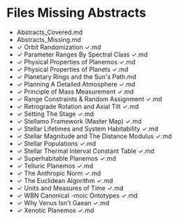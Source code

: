 # Files Missing Abstracts

- Abstracts_Covered.md
- Abstracts_Missing.md
- ✓ Orbit Randomization ✓.md
- ✓ Parameter Ranges By Spectral Class ✓.md
- ✓ Physical Properties of Planemos ✓.md
- ✓ Physical Properties of Planets ✓.md
- ✓ Planetary Rings and the Sun's Path.md
- ✓ Planning A Detailed Atmosphere ✓.md
- ✓ Principle of Mass Measurement ✓.md
- ✓ Range Constraints & Random Assignment ✓.md
- ✓ Retrograde Rotation and Axial Tilt ✓.md
- ✓ Setting The Stage ✓.md
- ✓ Stellamo Framework (Master Map) ✓.md
- ✓ Stellar Lifetimes and System Habitability ✓.md
- ✓ Stellar Magnitude and The Distance Modulus ✓.md
- ✓ Stellar Populations ✓.md
- ✓ Stellar Thermal Interval Constant Table ✓.md
- ✓ Superhabitable Planemos ✓.md
- ✓ Telluric Planemos ✓.md
- ✓ The Anthropic Norm ✓.md
- ✓ The Euclidean Algorithm ✓.md
- ✓ Units and Measures of Time ✓.md
- ✓ WBN Canonical -moic Ontotypes ✓.md
- ✓ Why Venus Isn't Gaean ✓.md
- ✓ Xenotic Planemos ✓.md
